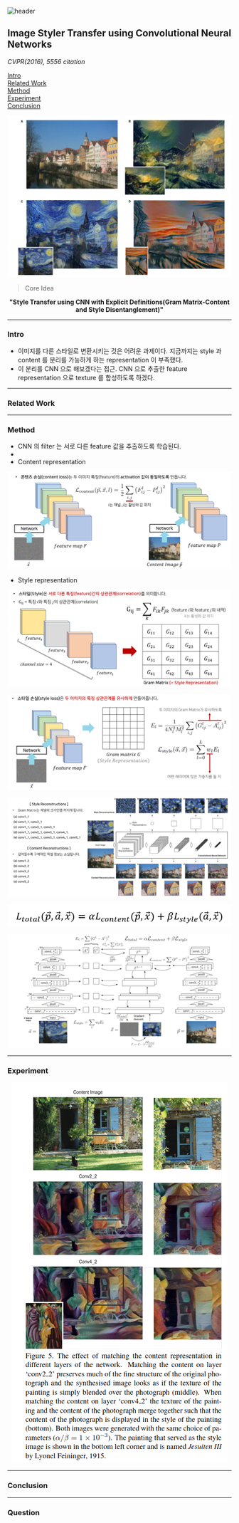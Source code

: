 ![header](https://capsule-render.vercel.app/api?type=waving&color=auto&height=80&section=header&text=Welcome%20Paper%20Review&fontSize=50)


## Image Styler Transfer using Convolutional Neural Networks
*CVPR(2016), 5556 citation*

[Intro](#intro)</br>
[Related Work](#related-work)</br>
[Method](#method)</br>
[Experiment](#experiment)</br>
[Conclusion](#conclusion)</br>

<p align="center">
<img src='./img1.png'>
</p>

> Core Idea
<div align=center>
<strong>"Style Transfer using CNN with Explicit Definitions(Gram Matrix-Content and Style Disentanglement)"</strong></br>
</div>

***

### <strong>Intro</strong>
- 이미지를 다른 스타일로 변환시키는 것은 어려운 과제이다. 지금까지는 style 과 content 를 분리를 가능하게 하는 representation 이 부족했다.
- 이 분리를 CNN 으로 해보겠다는 접근. CNN 으로 추출한 feature representation 으로 texture 를 합성하도록 하겠다.

***

### <strong>Related Work</strong>


***

### <strong>Method</strong>
- CNN 의 filter 는 서로 다른 feature 값을 추출하도록 학습된다.
- 
- Content representation 

<p align="center">
<img src='./img3.png'>
</p>

- Style representation

<p align="center">
<img src='./img4.png'>
</p>

<p align="center">
<img src='./img5.png'>
</p>

<p align="center">
<img src='./img6.png'>
</p>


<p align="center">
<img src='./img2.png'>
</p>


<p align="center">
<img src='./img7.png'>
</p>



***

### <strong>Experiment</strong>

<p align="center">
<img src='./img8.png'>
</p>


***

### <strong>Conclusion</strong>


***

### <strong>Question</strong>



